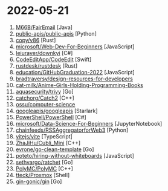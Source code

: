 # 2022-05-21

1. [M66B/FairEmail](https://github.com/M66B/FairEmail "Fully featured, open source, privacy friendly email app for Android") [Java]
2. [public-apis/public-apis](https://github.com/public-apis/public-apis "A collective list of free APIs") [Python]
3. [copy/v86](https://github.com/copy/v86 "x86 virtualization in your browser, recompiling x86 to wasm on the fly") [Rust]
4. [microsoft/Web-Dev-For-Beginners](https://github.com/microsoft/Web-Dev-For-Beginners "24 Lessons, 12 Weeks, Get Started as a Web Developer") [JavaScript]
5. [leiurayer/downkyi](https://github.com/leiurayer/downkyi "哔哩下载姬downkyi，B站视频下载工具，支持批量下载，支持8K、HDR、杜比视界，提供工具箱（音视频提取、去水印等）。") [C#]
6. [CodeEditApp/CodeEdit](https://github.com/CodeEditApp/CodeEdit "CodeEdit App for macOS – Elevate your code editing experience. Open source, free forever.") [Swift]
7. [rustdesk/rustdesk](https://github.com/rustdesk/rustdesk "Open source virtual / remote desktop infrastructure for everyone! The open source TeamViewer alternative.") [Rust]
8. [education/GitHubGraduation-2022](https://github.com/education/GitHubGraduation-2022 "Join the GitHub Graduation Yearbook and walk the stage on June 11.") [JavaScript]
9. [bradtraversy/design-resources-for-developers](https://github.com/bradtraversy/design-resources-for-developers "Curated list of design and UI resources from stock photos, web templates, CSS frameworks, UI libraries, tools and much more") 
10. [cat-milk/Anime-Girls-Holding-Programming-Books](https://github.com/cat-milk/Anime-Girls-Holding-Programming-Books "Anime Girls Holding Programming Books") 
11. [aquasecurity/trivy](https://github.com/aquasecurity/trivy "Scanner for vulnerabilities in container images, file systems, and Git repositories, as well as for configuration issues and hard-coded secrets") [Go]
12. [catchorg/Catch2](https://github.com/catchorg/Catch2 "A modern, C++-native, test framework for unit-tests, TDD and BDD - using C++14, C++17 and later (C++11 support is in v2.x branch, and C++03 on the Catch1.x branch)") [C++]
13. [ossu/computer-science](https://github.com/ossu/computer-science "🎓 Path to a free self-taught education in Computer Science!") 
14. [googleapis/googleapis](https://github.com/googleapis/googleapis "Public interface definitions of Google APIs.") [Starlark]
15. [PowerShell/PowerShell](https://github.com/PowerShell/PowerShell "PowerShell for every system!") [C#]
16. [microsoft/Data-Science-For-Beginners](https://github.com/microsoft/Data-Science-For-Beginners "10 Weeks, 20 Lessons, Data Science for All!") [JupyterNotebook]
17. [chainfeeds/RSSAggregatorforWeb3](https://github.com/chainfeeds/RSSAggregatorforWeb3 "Bootstrapping your personal Web3 info hub from more than 500 RSS Feeds.") [Python]
18. [vitejs/vite](https://github.com/vitejs/vite "Next generation frontend tooling. It's fast!") [TypeScript]
19. [ZhaJiHu/Cubli_Mini](https://github.com/ZhaJiHu/Cubli_Mini "") [C++]
20. [evrone/go-clean-template](https://github.com/evrone/go-clean-template "Clean Architecture template for Golang services") [Go]
21. [poteto/hiring-without-whiteboards](https://github.com/poteto/hiring-without-whiteboards "⭐️ Companies that don't have a broken hiring process") [JavaScript]
22. [sethvargo/ratchet](https://github.com/sethvargo/ratchet "A tool for securing CI/CD workflows with version pinning.") [Go]
23. [PolyMC/PolyMC](https://github.com/PolyMC/PolyMC "A custom launcher for Minecraft that allows you to easily manage multiple installations of Minecraft at once (Fork of MultiMC)") [C++]
24. [tteck/Proxmox](https://github.com/tteck/Proxmox "Proxmox Helper Scripts") [Shell]
25. [gin-gonic/gin](https://github.com/gin-gonic/gin "Gin is a HTTP web framework written in Go (Golang). It features a Martini-like API with much better performance -- up to 40 times faster. If you need smashing performance, get yourself some Gin.") [Go]
